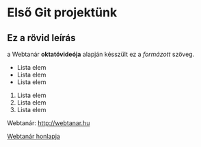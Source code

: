# Első Git projektünk 
## Ez a rövid leírás

a Webtanár **oktatóvideója** alapján késszült ez a *formázott* szöveg.

- Lista elem
- Lista elem
- Lista elem

1. Lista elem
2. Lista elem
3. Lista elem

Webtanár: http://webtanar.hu

[Webtanár honlapja](http://webtanar.hu)
